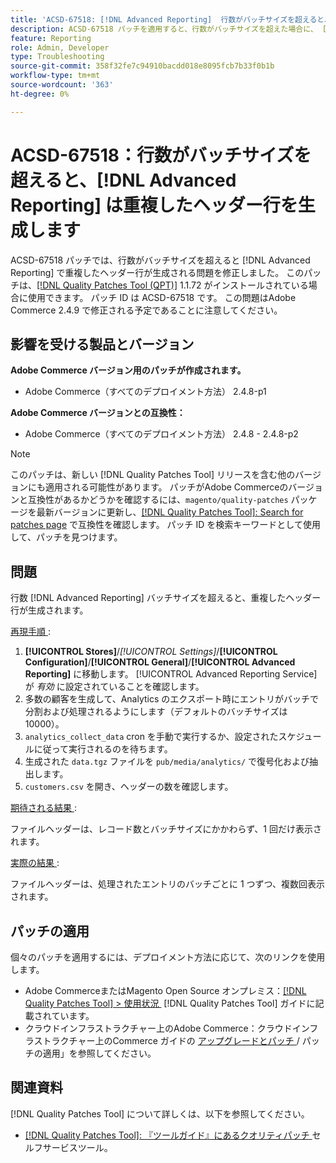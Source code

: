 ```yaml
---
title: 'ACSD-67518: [!DNL Advanced Reporting]  行数がバッチサイズを超えると、重複するヘッダー行が生成されます'
description: ACSD-67518 パッチを適用すると、行数がバッチサイズを超えた場合に、 [!DNL Advanced Reporting]  に対して生成されたレポートに重複したヘッダー行が含まれるAdobe Commerceの問題を修正できます。
feature: Reporting
role: Admin, Developer
type: Troubleshooting
source-git-commit: 358f32fe7c94910bacdd018e8095fcb7b33f0b1b
workflow-type: tm+mt
source-wordcount: '363'
ht-degree: 0%

---
```



# ACSD-67518：行数がバッチサイズを超えると、[!DNL Advanced Reporting] は重複したヘッダー行を生成します

ACSD-67518 パッチでは、行数がバッチサイズを超えると [!DNL Advanced Reporting] で重複したヘッダー行が生成される問題を修正しました。 このパッチは、[[!DNL Quality Patches Tool (QPT)]](/help/tools/quality-patches-tool/quality-patches-tool-to-self-serve-quality-patches.md) 1.1.72 がインストールされている場合に使用できます。 パッチ ID は ACSD-67518 です。 この問題はAdobe Commerce 2.4.9 で修正される予定であることに注意してください。

## 影響を受ける製品とバージョン

**Adobe Commerce バージョン用のパッチが作成されます。**

* Adobe Commerce（すべてのデプロイメント方法） 2.4.8-p1

**Adobe Commerce バージョンとの互換性：**

* Adobe Commerce（すべてのデプロイメント方法） 2.4.8 - 2.4.8-p2

>[!NOTE]
>
>このパッチは、新しい [!DNL Quality Patches Tool] リリースを含む他のバージョンにも適用される可能性があります。 パッチがAdobe Commerceのバージョンと互換性があるかどうかを確認するには、`magento/quality-patches` パッケージを最新バージョンに更新し、[[!DNL Quality Patches Tool]: Search for patches page](https://experienceleague.adobe.com/tools/commerce-quality-patches/index.html) で互換性を確認します。 パッチ ID を検索キーワードとして使用して、パッチを見つけます。

## 問題

行数 [!DNL Advanced Reporting] バッチサイズを超えると、重複したヘッダー行が生成されます。

<u> 再現手順 </u>:

1. **[!UICONTROL Stores]**/*[!UICONTROL Settings]*/**[!UICONTROL Configuration]**/**[!UICONTROL General]**/**[!UICONTROL Advanced Reporting]** に移動します。 [!UICONTROL Advanced Reporting Service] が *有効* に設定されていることを確認します。
1. 多数の顧客を生成して、Analytics のエクスポート時にエントリがバッチで分割および処理されるようにします（デフォルトのバッチサイズは 10000）。
1. `analytics_collect_data` cron を手動で実行するか、設定されたスケジュールに従って実行されるのを待ちます。
1. 生成された `data.tgz` ファイルを `pub/media/analytics/` で復号化および抽出します。
1. `customers.csv` を開き、ヘッダーの数を確認します。

<u> 期待される結果 </u>:

ファイルヘッダーは、レコード数とバッチサイズにかかわらず、1 回だけ表示されます。

<u> 実際の結果 </u>:

ファイルヘッダーは、処理されたエントリのバッチごとに 1 つずつ、複数回表示されます。

## パッチの適用

個々のパッチを適用するには、デプロイメント方法に応じて、次のリンクを使用します。

* Adobe CommerceまたはMagento Open Source オンプレミス：[[!DNL Quality Patches Tool] > 使用状況 &#x200B;](/help/tools/quality-patches-tool/usage.md) [!DNL Quality Patches Tool] ガイドに記載されています。
* クラウドインフラストラクチャー上のAdobe Commerce：クラウドインフラストラクチャー上のCommerce ガイドの [&#x200B; アップグレードとパッチ &#x200B;](https://experienceleague.adobe.com/docs/commerce-cloud-service/user-guide/develop/upgrade/apply-patches.html)/ パッチの適用」を参照してください。

## 関連資料

[!DNL Quality Patches Tool] について詳しくは、以下を参照してください。

* [[!DNL Quality Patches Tool]: 『ツールガイド』にあるクオリティパッチ &#x200B;](/help/tools/quality-patches-tool/quality-patches-tool-to-self-serve-quality-patches.md) セルフサービスツール。
